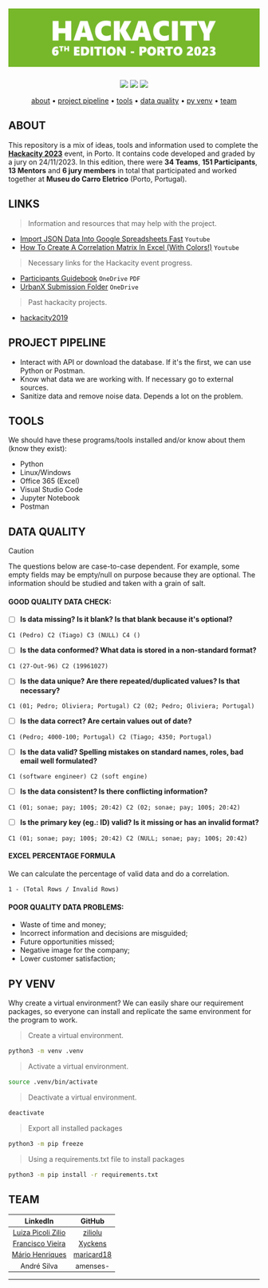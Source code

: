 <!---
HACKACITY 2023
-->

<h1 align="center">
  <img src="https://github.com/jotavare/hackacity-2023/blob/main/github_banner_hackacity_2023_v2.png">
</h1>

<p align="center">
	<img src="https://img.shields.io/badge/status-ongoing-success?color=%76B82A&style=flat-square" />
	<img src="https://img.shields.io/badge/place-1st-success?color=%76B82A&style=flat-square" />
	<img src="https://img.shields.io/github/last-commit/jotavare/42-resources?color=%76B82A&style=flat-square" />
</p>

<p align="center">
	<a href="#about">about</a> •
	<a href="#project-pipeline">project pipeline</a> •
	<a href="#tools">tools</a> •
	<a href="#data-quality">data quality</a> •
	<a href="#py-venv">py venv</a> •
	<a href="#team">team</a>
</p>

## ABOUT
This repository is a mix of ideas, tools and information used to complete the [**Hackacity 2023**](https://hackacity.eu/) event, in Porto. It contains code developed and graded by a jury on 24/11/2023.
In this edition, there were **34 Teams**, **151 Participants**, **13 Mentors** and **6 jury members** in total that participated and worked together at **Museu do Carro Eletrico** (Porto, Portugal).

## LINKS
> Information and resources that may help with the project.
- [Import JSON Data Into Google Spreadsheets Fast](https://youtu.be/AS2IR6We4bY?feature=shared) `Youtube`
- [How To Create A Correlation Matrix In Excel (With Colors!)](https://youtu.be/TkNt8KFm0LQ?si=ip4ZI9LCP4-uVGAy) `Youtube`

> Necessary links for the Hackacity event progress.
- [Participants Guidebook](https://associacaoportodigital-my.sharepoint.com/:b:/g/personal/hi_hackacity_eu/EY7GK5ZFBwpAltyD4pmRYpcBwJmdTI__xsyZYBA3f_IGJA?e=4%3a0wTYsD&fromShare=true&at=9) `OneDrive` `PDF`
- [UrbanX Submission Folder](https://associacaoportodigital-my.sharepoint.com/:f:/g/personal/hi_hackacity_eu/EiZ6lAvUYIdBoXyDW9GCVJkBai7SE1ZC2dC2v-UCqK2XoQ?e=5%3acZqJc3&fromShare=true&at=9) `OneDrive`

> Past hackacity projects.
- [hackacity2019](https://github.com/msramalho/hackacity2019/tree/master)

## PROJECT PIPELINE
- Interact with API or download the database. If it's the first, we can use Python or Postman.
- Know what data we are working with. If necessary go to external sources.
- Sanitize data and remove noise data. Depends a lot on the problem.

## TOOLS
We should have these programs/tools installed and/or know about them (know they exist):
- Python
- Linux/Windows
- Office 365 (Excel)
- Visual Studio Code
- Jupyter Notebook
- Postman

## DATA QUALITY
> [!CAUTION]
> The questions below are case-to-case dependent. For example, some empty fields may be empty/null on purpose because they are optional. The information should be studied and taken with a grain of salt.
#### GOOD QUALITY DATA CHECK:
- [ ] **Is data missing? Is it blank? Is that blank because it's optional?**
```
C1 (Pedro) C2 (Tiago) C3 (NULL) C4 ()
```

- [ ] **Is the data conformed? What data is stored in a non-standard format?**
```
C1 (27-Out-96) C2 (19961027)
```

- [ ] **Is the data unique? Are there repeated/duplicated values? Is that necessary?**
```
C1 (01; Pedro; Oliviera; Portugal) C2 (02; Pedro; Oliviera; Portugal)
```

- [ ] **Is the data correct? Are certain values out of date?**
```
C1 (Pedro; 4000-100; Portugal) C2 (Tiago; 4350; Portugal)
```

- [ ] **Is the data valid? Spelling mistakes on standard names, roles, bad email well formulated?**
```
C1 (software engineer) C2 (soft engine)
```

- [ ] **Is the data consistent? Is there conflicting information?**
```
C1 (01; sonae; pay; 100$; 20:42) C2 (02; sonae; pay; 100$; 20:42)
```

- [ ] **Is the primary key (eg.: ID) valid? Is it missing or has an invalid format?**
```
C1 (01; sonae; pay; 100$; 20:42) C2 (NULL; sonae; pay; 100$; 20:42)
```

#### EXCEL PERCENTAGE FORMULA
We can calculate the percentage of valid data and do a correlation.
```
1 - (Total Rows / Invalid Rows)
```

#### POOR QUALITY DATA PROBLEMS:
- Waste of time and money;
- Incorrect information and decisions are misguided;
- Future opportunities missed;
- Negative image for the company;
- Lower customer satisfaction;

## PY VENV
Why create a virtual environment? We can easily share our requirement packages, so everyone can install and replicate the same environment for the program to work.
> Create a virtual environment.
```bash
python3 -m venv .venv
```

> Activate a virtual environment.
```bash
source .venv/bin/activate
```

> Deactivate a virtual environment.
```bash
deactivate
```

> Export all installed packages
```bash
python3 -m pip freeze
```

> Using a requirements.txt file to install packages
```bash
python3 -m pip install -r requirements.txt
```

## TEAM
| LinkedIn | GitHub |
| :--: | :--: |
| [Luiza Picoli Zilio](https://www.linkedin.com/in/luiza-zilio-4a7a14205/)	| [ziliolu](https://github.com/ziliolu)		|
| [Francisco Vieira](https://www.linkedin.com/in/fmotavieira/)		| [Xyckens](https://github.com/Xyckens)		|
| [Mário Henriques](https://www.linkedin.com/in/mario18/)		| [maricard18](https://github.com/maricard18)	|
| André Silva								| amenses-					|
- - - -

